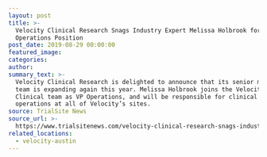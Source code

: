 ```yaml
---
layout: post
title: >-
  Velocity Clinical Research Snags Industry Expert Melissa Holbrook for New VP
  Operations Position
post_date: 2019-08-29 00:00:00
featured_image:
categories:
author:
summary_text: >-
  Velocity Clinical Research is delighted to announce that its senior management
  team is expanding again this year. Melissa Holbrook joins the Velocity
  Clinical team as VP Operations, and will be responsible for clinical
  operations at all of Velocity’s sites.
source: TrialSite News
source_url: >-
  https://www.trialsitenews.com/velocity-clinical-research-snags-industry-expert-melissa-holbrook-for-new-vp-operations-position/
related_locations:
  - velocity-austin
---
```



